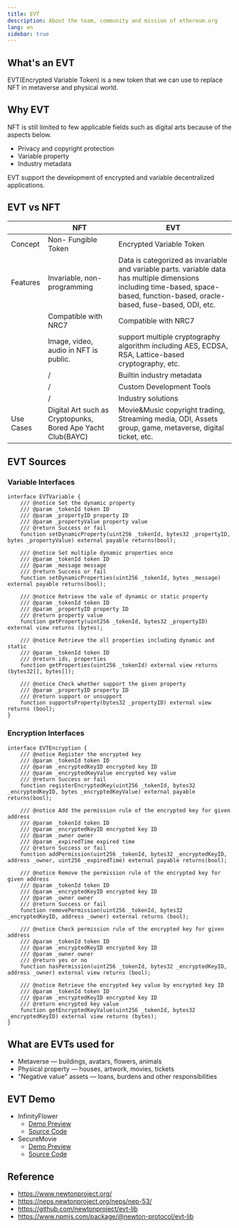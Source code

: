 ```yaml
---
title: EVT
description: About the team, community and mission of ethereum.org
lang: en
sidebar: true
---
```


## What's an EVT

EVT(Encrypted Variable Token) is a new token that we can use to replace NFT in metaverse and physical world.

## Why EVT

NFT is still limited to few applicable fields such as digital arts because of the aspects below.

- Privacy and copyright protection
- Variable property
- Industry metadata

EVT support the development of encrypted and variable decentralized applications.

## EVT vs NFT

|           | NFT                                                         | EVT                                                                                                                                                                                |
| --------- | ----------------------------------------------------------- | ---------------------------------------------------------------------------------------------------------------------------------------------------------------------------------- |
| Concept   | Non- Fungible Token                                         | Encrypted Variable Token                                                                                                                                                           |
| Features  | Invariable, non-programming                                 | Data is categorized as invariable and variable parts. variable data has multiple dimensions including time-based, space-based, function-based, oracle-based, fuse-based, ODI, etc. |
|           | Compatible with NRC7                                        | Compatible with NRC7                                                                                                                                                               |
|           | Image, video, audio in NFT is public.                       | support multiple cryptography algorithm including AES, ECDSA, RSA, Lattice-based cryptography, etc.                                                                                |
|           | /                                                           | Builtin industry metadata                                                                                                                                                          |
|           | /                                                           | Custom Development Tools                                                                                                                                                           |
|           | /                                                           | Industry solutions                                                                                                                                                                 |
| Use Cases | Digital Art such as Cryptopunks, Bored Ape Yacht Club(BAYC) | Movie&Music copyright trading, Streaming media, ODI, Assets group, game, metaverse, digital ticket, etc.                                                                           |

## EVT Sources

### Variable Interfaces

```solidity
interface EVTVariable {
    /// @notice Set the dynamic property
    /// @param _tokenId token ID
    /// @param _propertyID property ID
    /// @param _propertyValue property value
    /// @return Success or fail
    function setDynamicProperty(uint256 _tokenId, bytes32 _propertyID, bytes _propertyValue) external payable returns(bool);

    /// @notice Set multiple dynamic properties once
    /// @param _tokenId token ID
    /// @param _message message
    /// @return Success or fail
    function setDynamicProperties(uint256 _tokenId, bytes _message) external payable returns(bool);

    /// @notice Retrieve the vale of dynamic or static property
    /// @param _tokenId token ID
    /// @param _propertyID property ID
    /// @return property value
    function getProperty(uint256 _tokenId, bytes32 _propertyID) external view returns (bytes);

    /// @notice Retrieve the all properties including dynamic and static
    /// @param _tokenId token ID
    /// @return ids, properties
    function getProperties(uint256 _tokenId) external view returns (bytes32[], bytes[]);

    /// @notice Check whether support the given property
    /// @param _propertyID property ID
    /// @return support or unsupport
    function supportsProperty(bytes32 _propertyID) external view returns (bool);
}
```

### Encryption Interfaces

```solidity
interface EVTEncryption {
    /// @notice Register the encrypted key
    /// @param _tokenId token ID
    /// @param _encryptedKeyID encrypted key ID
    /// @param _encryptedKeyValue encrypted key value
    /// @return Success or fail
    function registerEncryptedKey(uint256 _tokenId, bytes32 _encryptedKeyID, bytes _encryptedKeyValue) external payable returns(bool);

    /// @notice Add the permission rule of the encrypted key for given address
    /// @param _tokenId token ID
    /// @param _encryptedKeyID encrypted key ID
    /// @param _owner owner
    /// @param _expiredTime expired time
    /// @return Success or fail
    function addPermission(uint256 _tokenId, bytes32 _encryptedKeyID, address _owner, uint256 _expiredTime) external payable returns(bool);

    /// @notice Remove the permission rule of the encrypted key for given address
    /// @param _tokenId token ID
    /// @param _encryptedKeyID encrypted key ID
    /// @param _owner owner
    /// @return Success or fail
    function removePermission(uint256 _tokenId, bytes32 _encryptedKeyID, address _owner) external returns (bool);

    /// @notice Check permission rule of the encrypted key for given address
    /// @param _tokenId token ID
    /// @param _encryptedKeyID encrypted key ID
    /// @param _owner owner
    /// @return yes or no
    function hasPermission(uint256 _tokenId, bytes32 _encryptedKeyID, address _owner) external view returns (bool);

    /// @notice Retrieve the encrypted key value by encrypted key ID
    /// @param _tokenId token ID
    /// @param _encryptedKeyID encrypted key ID
    /// @return encrypted key value
    function getEncryptedKeyValue(uint256 _tokenId, bytes32 _encryptedKeyID) external view returns (bytes);
}
```

## What are EVTs used for

- Metaverse — buildings, avatars, flowers, animals
- Physical property — houses, artwork, movies, tickets
- "Negative value" assets — loans, burdens and other responsibilities

## EVT Demo

- InfinityFlower
  - [Demo Preview](https://secure-movie.vercel.app/)
  - [Source Code](https://github.com/newtonproject/meta-movie)
- SecureMovie
  - [Demo Preview](https://infinity-flower-3d.vercel.app/)
  - [Source Code](https://github.com/andverse-core/Infinity-Flower)

## Reference

- https://www.newtonproject.org/
- https://neps.newtonproject.org/neps/nep-53/
- https://github.com/newtonproject/evt-lib
- https://www.npmjs.com/package/@newton-protocol/evt-lib
